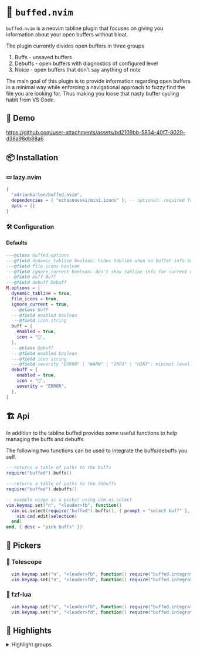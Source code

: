 # :muscle: `buffed.nvim`

`buffed.nvim` is a neovim tabline plugin that focuses on giving you information
about your open buffers without bloat.

The plugin currently divides open buffers in three groups

1. Buffs - unsaved buffers
2. Debuffs - open buffers with diagnostics of configured level
3. Noice - open buffers that don't say anything of note

The main goal of this plugin is to provide information regarding open buffers in
a minimal way while enforcing a navigational approach to fuzzy find the file you
are looking for. Thus making you loose that nasty buffer cycling habit from VS
Code.

## :movie_camera: Demo

https://github.com/user-attachments/assets/bd2109bb-5834-40f7-8029-d38a98db88a6

## :package: Installation

### :zzz: lazy.nvim

```lua
{
  "adriankarlen/buffed.nvim",
  dependencies = { "echasnovski/mini.icons" }, -- optional: required for file icons
  opts = {}
}
```

### :hammer_and_wrench: Configuration

#### Defaults

```lua
---@class buffed.options
---@field dynamic_tabline boolean: hides tabline when no buffer info available
---@field file_icons boolean
---@field ignore_current boolean: don't show tabline info for current open buffer
---@field buff Buff
---@field debuff Debuff
M.options = {
  dynamic_tabline = true,
  file_icons = true,
  ignore_current = true,
  ---@class Buff
  ---@field enabled boolean
  ---@field icon string
  buff = {
    enabled = true,
    icon = "",
  },
  ---@class Debuff
  ---@field enabled boolean
  ---@field icon string
  ---@field severity "ERROR" | "WARN" | "INFO" | "HINT": minimal level required to be marked as debuff
  debuff = {
    enabled = true,
    icon = "󰈸",
    severity = "ERROR",
  },
}
```

## 🏗️ Api

In addition to the tabline buffed provides some useful functions to help
managing the buffs and debuffs.

The following two functions can be used to integrate the buffs/debuffs you self.

```lua
---returns a table of paths to the buffs
require("buffed").buffs()

---returns a table of paths to the debuffs
require("buffed").debuffs()

-- example usage as a picker using vim.ui.select
vim.keymap.set("n", "<leader>fb", function()
  vim.ui.select(require("buffed").buffs(), { prompt = "select buff" }, function(selection)
    vim.cmd.edit(selection)
  end)
end, { desc = "pick buffs" })
```

## :telescope: Pickers

### :telescope: Telescope

```lua
  vim.keymap.set("n", "<leader>fb", function() require("buffed.integrations").telescope_buff() end, desc = "telescope - pick buffs")
  vim.keymap.set("n", "<leader>fd", function() require("buffed.integrations").telescope_debuff() end, desc = "telescope - pick debuffs")
```

### :telescope: fzf-lua

```lua
  vim.keymap.set("n", "<leader>fb", function() require("buffed.integrations").fzf_buff() end, desc = "fzf-lua - pick buffs")
  vim.keymap.set("n", "<leader>fd", function() require("buffed.integrations").fzf_debuff() end, desc = "fzf-lua - pick debuffs")
```

## :art: Highlights

<details>
<summary>Highlight groups</summary>

<!--hl start-->

| Highlight group           | Default           |
| ------------------------- | ----------------- |
| **BuffedBuff**            | _DiagnosticWarn_  |
| **BuffedDebuff**          | _DiagnosticError_ |
| **BuffedMiniIconsAzure**  | _MiniIconsAzure_  |
| **BuffedMiniIconsBlue**   | _MiniIconsBlue_   |
| **BuffedMiniIconsCyan**   | _MiniIconsCyan_   |
| **BuffedMiniIconsGreen**  | _MiniIconsGreen_  |
| **BuffedMiniIconsGrey**   | _MiniIconsGrey_   |
| **BuffedMiniIconsOrange** | _MiniIconsOrange_ |
| **BuffedMiniIconsPurple** | _MiniIconsPurple_ |
| **BuffedMiniIconsRed**    | _MiniIconsRed_    |
| **BuffedMiniIconsYellow** | _MiniIconsYellow_ |

<!-- hl-end -->

> [!NOTE]
> All highlights use the bg color of TabLine

</details>

